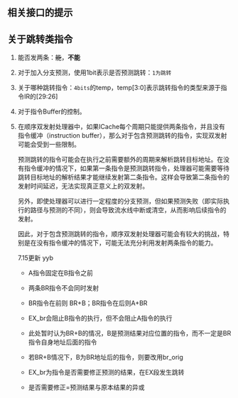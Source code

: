 ## 相关接口的提示

## 关于跳转类指令
1. 能否发两条：~~能~~，**不能**
2. 对于加入分支预测，使用1bit表示是否预测跳转：`1为跳转`
3. 关于哪种跳转指令：`4bits`的temp，temp[3:0]表示跳转指令的类型来源于指令IR的[29:26]
4. 对于指令Buffer的控制。
5. 在顺序双发射处理器中，如果ICache每个周期只能提供两条指令，并且没有指令缓冲（instruction buffer），那么对于包含预测跳转的指令，实现双发射可能会受到一些限制。

    预测跳转的指令可能会在执行之前需要额外的周期来解析跳转目标地址。在没有指令缓冲的情况下，如果第一条指令是预测跳转指令，处理器可能需要等待跳转目标地址的解析结果才能继续发射第二条指令。这样会导致第二条指令的发射时间延迟，无法实现真正意义上的双发射。

    另外，即使处理器可以进行一定程度的分支预测，但如果预测失败（即实际执行的路径与预测的不同），则会导致流水线中断或清空，从而影响后续指令的发射。

    因此，对于包含预测跳转的指令，顺序双发射处理器可能会有较大的挑战，特别是在没有指令缓冲的情况下，可能无法充分利用发射两条指令的能力。
    
    
    
    
    
    7.15更新 yyb
    
    - A指令固定在B指令之前
    
    - 两条BR指令不会同时发射
    
    - BR指令在前则 BR+B；BR指令在后则A+BR
    
    - EX_br会阻止B指令的执行，但不会阻止A指令的执行
    
    - 此处暂时认为BR+B的情况，B是预测结果对应位置的指令，而不一定是BR指令自身地址后面的指令
    
    - 若BR+B情况下，B为BR地址后的指令，则要改用br_orig
    - EX_br为指令是否需要修正预测的结果，在EX段发生跳转
    - 是否需要修正=预测结果与原本结果的异或
